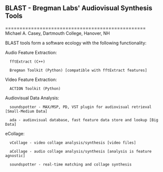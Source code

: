 <h2>BLAST -	Bregman	Labs' Audiovisual Synthesis Tools</h2>
=================================================
Michael A. Casey, Dartmouth College, Hanover, NH


BLAST tools form a software ecology with the following functionality:


Audio Feature Extraction:

      fftExtract (C++) 

      Bregman Toolkit (Python) [compatible with fftExtract features]


Video Feature Extraction:

      ACTION Toolkit (Python)


Audiovisual Data Analysis:

      soundspotter - MAX/MSP, PD, VST plugin for audiovisual retrieval [Small-Medium Data]

      ada - audiovisual database, fast feature data store and lookup [Big Data]

eCollage:

      vCollage - video collage analysis/synthesis [video files]

      aCollage - audio collage analysis/synthesis [analysis is feature agnostic]

      soundspotter - real-time matching and collage synthesis

